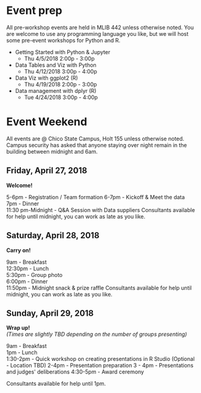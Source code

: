 # Event prep 
All pre-workshop events are held in MLIB 442 unless otherwise noted. 
You are welcome to use any programming language you like, but we will host some pre-event workshops for Python and R. 

* Getting Started with Python & Jupyter  
    - Thu 4/5/2018 2:00p - 3:00p    
* Data Tables and Viz with Python  
    - Thu 4/12/2018 3:00p - 4:00p  
* Data Viz with ggplot2 (R)  
    - Thu 4/19/2018 2:00p - 3:00p 
* Data management with dplyr (R)
    - Tue 4/24/2018 3:00p - 4:00p   

# Event Weekend 
All events are @ Chico State Campus, Holt 155 unless otherwise noted. 
Campus security has asked that anyone staying over night remain in the building between midnight and 6am. 

## Friday, April 27, 2018  
**Welcome!**  
 
5-6pm - Registration  / Team formation
6-7pm - Kickoff & Meet the data  
7pm - Dinner  
11:30 pm-Midnight - Q&A Session with Data suppliers 
Consultants available for help until midnight, you can work as late as you like.  

## Saturday, April 28, 2018  
**Carry on!**  

9am - Breakfast  
12:30pm - Lunch  
5:30pm - Group photo  
6:00pm - Dinner  
11:50pm - Midnight snack & prize raffle
Consultants available for help until midnight, you can work as late as you like.  
  
## Sunday, April 29, 2018  
**Wrap up!**  
_(Times are slightly TBD depending on the number of groups presenting)_
 
9am - Breakfast  
1pm - Lunch  
1:30-2pm - Quick workshop on creating presentations in R Studio (Optional - Location TBD)
2-4pm - Presentation preparation
3 - 4pm - Presentations and judges' deliberations 
4:30-5pm - Award ceremony   

Consultants available for help until 1pm.    
